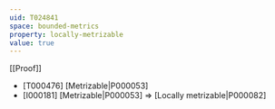 ```yaml
---
uid: T024841
space: bounded-metrics
property: locally-metrizable
value: true
---
```

[[Proof]]

* [T000476] [Metrizable|P000053]
* [I000181] [Metrizable|P000053] => [Locally metrizable|P000082]

